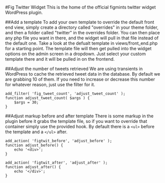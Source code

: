 #Fig Twitter Widget
This is the home of the official figmints twitter widget WordPress plugin. 

##Add a template
To add your own template to override the default front end view, simply create a directory called "overrides" in your theme folder, and then a folder called "twitter" in the overrides folder. You can then place any php file you want in there, and the widget will pull in that file instead of the default one. Take a look at the defualt template in views/front_end.php for a starting point. The template file will then get pulled into the widget options on the admin screen in a dropdown. Just select your custom template there and it will be pulled in on the frontend. 

##Adjust the number of tweets retrieved
We are using transients in WordPress to cache the retrieved tweet data in the database. By default we are grabbing 10 of them. If you need to increase or decrease this number for whatever reason, just use the filter for it. 
```
add_filter( 'fig_tweet_count', 'adjust_tweet_count' );
function adjust_tweet_count( $args ) {
	$args = 30;
}
```

##Adjust markup before and after template
There is some markup in the plugin before it grabs the template file, so if you want to override that container simply use the provided hook. By default there is a `<ul>` before the template and a `</ul>` after. 
```
add_action( 'figtwit_before', 'adjust_before' );
function adjust_before() {
	echo '<div>';
}

add_action( 'figtwit_after', 'adjust_after' );
function adjust_after() {
	echo '</div>';
}